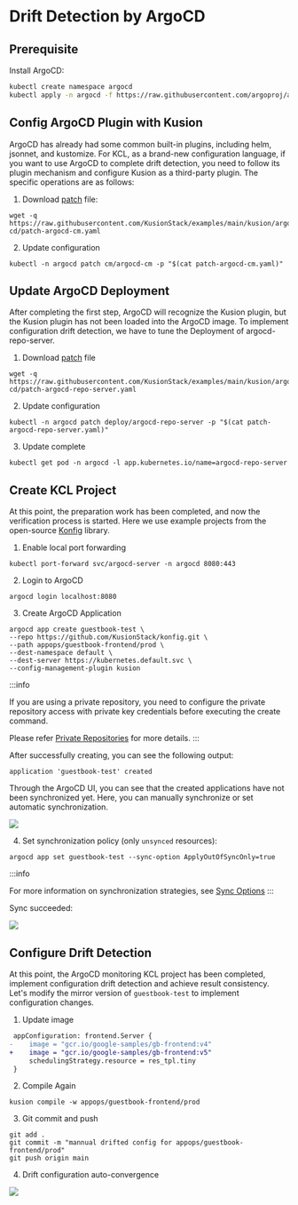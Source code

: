 # Drift Detection by ArgoCD

## Prerequisite

Install ArgoCD:

```bash
kubectl create namespace argocd
kubectl apply -n argocd -f https://raw.githubusercontent.com/argoproj/argo-cd/stable/manifests/install.yaml
```

## Config ArgoCD Plugin with Kusion

ArgoCD has already had some common built-in plugins, including helm, jsonnet, and kustomize. 
For KCL, as a brand-new configuration language, if you want to use ArgoCD to complete drift detection, 
you need to follow its plugin mechanism and configure Kusion as a third-party plugin.
The specific operations are as follows:

1. Download [patch](https://github.com/KusionStack/examples/blob/main/kusion/argo-cd/patch-argocd-cm.yaml) file:

```shell
wget -q https://raw.githubusercontent.com/KusionStack/examples/main/kusion/argo-cd/patch-argocd-cm.yaml
```

2. Update configuration

```shell
kubectl -n argocd patch cm/argocd-cm -p "$(cat patch-argocd-cm.yaml)"
```

## Update ArgoCD Deployment

After completing the first step, ArgoCD will recognize the Kusion plugin, 
but the Kusion plugin has not been loaded into the ArgoCD image. 
To implement configuration drift detection, we have to tune the Deployment of argocd-repo-server.

1. Download [patch](https://github.com/KusionStack/examples/blob/main/kusion/argo-cd/patch-argocd-repo-server.yaml) file

```shell
wget -q https://raw.githubusercontent.com/KusionStack/examples/main/kusion/argo-cd/patch-argocd-repo-server.yaml
```

2. Update configuration

```shell
kubectl -n argocd patch deploy/argocd-repo-server -p "$(cat patch-argocd-repo-server.yaml)"
```

3. Update complete

```shell
kubectl get pod -n argocd -l app.kubernetes.io/name=argocd-repo-server
```

## Create KCL Project

At this point, the preparation work has been completed, and now the verification process is started. 
Here we use example projects from the open-source [Konfig](https://github.com/KusionStack/konfig) library.

1. Enable local port forwarding

```shell
kubectl port-forward svc/argocd-server -n argocd 8080:443
```

2. Login to ArgoCD

```shell
argocd login localhost:8080
```

3. Create ArgoCD Application

```shell
argocd app create guestbook-test \
--repo https://github.com/KusionStack/konfig.git \
--path appops/guestbook-frontend/prod \
--dest-namespace default \
--dest-server https://kubernetes.default.svc \
--config-management-plugin kusion
```

:::info

If you are using a private repository, you need to configure the private repository access with private key credentials before executing the create command. 

Please refer [Private Repositories](https://argo-cd.readthedocs.io/en/stable/user-guide/private-repositories/#ssh-private-key-credential) for more details.
:::

After successfully creating, you can see the following output:

```
application 'guestbook-test' created
```

Through the ArgoCD UI, you can see that the created applications have not been synchronized yet. 
Here, you can manually synchronize or set automatic synchronization.

![](/img/docs/user_docs/guides/argocd/out-of-sync.jpg)

4. Set synchronization policy (only `unsynced` resources):

```shell
argocd app set guestbook-test --sync-option ApplyOutOfSyncOnly=true
```

:::info

For more information on synchronization strategies, see [Sync Options](https://argo-cd.readthedocs.io/en/stable/user-guide/sync-options/)
:::

Sync succeeded:

![](/img/docs/user_docs/guides/argocd/synced.jpg)

## Configure Drift Detection

At this point, the ArgoCD monitoring KCL project has been completed, implement configuration drift detection and achieve result consistency.
Let's modify the mirror version of `guestbook-test` to implement configuration changes.

1. Update image

```diff
 appConfiguration: frontend.Server {
-    image = "gcr.io/google-samples/gb-frontend:v4"
+    image = "gcr.io/google-samples/gb-frontend:v5"
     schedulingStrategy.resource = res_tpl.tiny
 }
```

2. Compile Again

```shell
kusion compile -w appops/guestbook-frontend/prod
```

3. Git commit and push

```shell
git add .
git commit -m "mannual drifted config for appops/guestbook-frontend/prod"
git push origin main
```

4. Drift configuration auto-convergence

![](/img/docs/user_docs/guides/argocd/reconcile-drifted-config.jpg)

